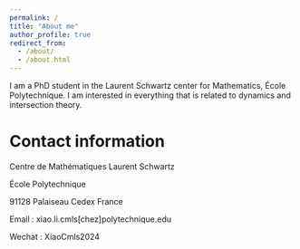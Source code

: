 ```yaml
---
permalink: /
title: "About me"
author_profile: true
redirect_from: 
  - /about/
  - /about.html
---
```



I am a PhD student in the Laurent Schwartz center for Mathematics, École Polytechnique. I am interested in everything that is related to dynamics and intersection theory.



Contact information
======

Centre de Mathématiques Laurent Schwartz

École Polytechnique

91128 Palaiseau Cedex France

Email : xiao.li.cmls[chez]polytechnique.edu

Wechat : XiaoCmls2024
